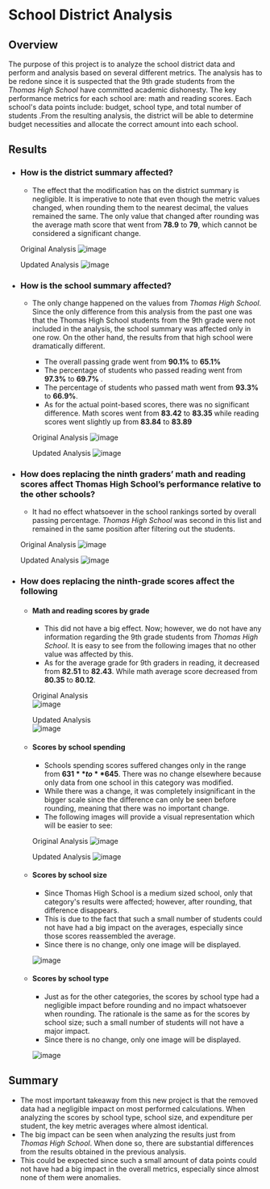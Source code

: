 # School District Analysis

## Overview

The purpose of this project is to analyze the school district data and perform and analysis based on several different metrics. The analysis has to be redone since it is suspected that the 9th grade students from the _Thomas High School_ have committed academic dishonesty. The key performance metrics for each school are: math and reading scores. Each school's data points include: budget, school type, and total number of students .From the resulting analysis, the district will be able to determine budget necessities and allocate the correct amount into each school.

## Results

- ### How is the district summary affected?

  - The effect that the modification has on the district summary is negligible. It is imperative to note that even though the metric values changed, when rounding them to the nearest decimal, the values remained the same. The only value that changed after rounding was the average math score that went from **78.9** to **79**, which cannot be considered a significant change.
  
  Original Analysis
  ![image](https://user-images.githubusercontent.com/85131345/179582133-12744857-b54f-43c5-b2e6-2f3ec7e3c7b4.png)
  
  Updated Analysis
  ![image](https://user-images.githubusercontent.com/85131345/179582337-3d44263d-79e9-41d0-b067-3a9bfe70aebf.png) 


- ### How is the school summary affected?

  - The only change happened on the values from _Thomas High School_. Since the only difference from this analysis from the past one was that the Thomas High School students from the 9th grade were not included in the analysis, the school summary was affected only in one row. On the other hand, the results from that high school were dramatically different.
    - The overall passing grade went from **90.1%** to **65.1%**
    - The percentage of students who passed reading went from **97.3%** to **69.7%** .
    - The percentage of students who passed math went from **93.3%** to **66.9%**.
    - As for the actual point-based scores, there was no significant difference. Math scores went from **83.42** to **83.35** while reading scores went slightly up from **83.84** to **83.89**
    
    Original Analysis
    ![image](https://user-images.githubusercontent.com/85131345/179583332-49456cbb-45b4-4342-89fb-0897145bcc70.png)
    
    Updated Analysis
    ![image](https://user-images.githubusercontent.com/85131345/179583447-b39d9305-bb4c-4d50-9042-feaab723e630.png)


- ### How does replacing the ninth graders’ math and reading scores affect Thomas High School’s performance relative to the other schools?

  - It had no effect whatsoever in the school rankings sorted by overall passing percentage. _Thomas High School_ was second in this list and remained in the same position after filtering out the students.
  
  Original Analysis
  ![image](https://user-images.githubusercontent.com/85131345/179585759-c65d5a74-e44b-4b2a-af6b-be2215d3a0c9.png)


  
  Updated Analysis
  ![image](https://user-images.githubusercontent.com/85131345/179584467-01b779f6-1a7e-4da6-b805-755cea90effa.png)


- ### How does replacing the ninth-grade scores affect the following

  - #### Math and reading scores by grade

    - This did not have a big effect. Now; however, we do not have any information regarding the 9th grade students from _Thomas High School_. It is easy to see from the following images that no other value was affected by this.
    - As for the average grade for 9th graders in reading, it decreased from **82.51** to **82.43**. While math average score decreased from **80.35** to **80.12**.
    
    Original Analysis <br>
    ![image](https://user-images.githubusercontent.com/85131345/179588190-503ab597-a484-44ab-9932-e39a11414668.png)
    
    Updated Analysis <br>
    ![image](https://user-images.githubusercontent.com/85131345/179587478-5dbc2918-17ae-403f-87da-e80173ff1cc8.png)


  - #### Scores by school spending

    - Schools spending scores suffered changes only in the range from **$631** to **$645**. There was no change elsewhere because only data from one school in this category was modified.
    - While there was a change, it was completely insignificant in the bigger scale since the difference can only be seen before rounding, meaning that there was no important change.
    - The following images will provide a visual representation which will be easier to see:
    
    Original Analysis
    ![image](https://user-images.githubusercontent.com/85131345/179589544-387c7072-87e3-4cc0-bf8d-c6d62318c174.png)
  
    Updated Analysis
    ![image](https://user-images.githubusercontent.com/85131345/179590074-08a5a0e1-63da-4918-b543-3048448de50d.png)

  - #### Scores by school size

    - Since Thomas High School is a medium sized school, only that category's results were affected; however, after rounding, that difference disappears.
    - This is due to the fact that such a small number of students could not have had a big impact on the averages, especially since those scores reassembled the average.
    - Since there is no change, only one image will be displayed.
    
    ![image](https://user-images.githubusercontent.com/85131345/179592825-4495d5b2-01d4-41d6-a662-1c270ff53e51.png)
    

  - #### Scores by school type

    - Just as for the other categories, the scores by school type had a negligible impact before rounding and no impact whatsoever when rounding. The rationale is the same as for the scores by school size; such a small number of students will not have a major impact.
    - Since there is no change, only one image will be displayed.
    
    ![image](https://user-images.githubusercontent.com/85131345/179593128-841692a6-1e39-4bcf-829a-ffce36ca2dbd.png)


## Summary

- The most important takeaway from this new project is that the removed data had a negligible impact on most performed calculations. When analyzing the scores by school type, school size, and expenditure per student, the key metric averages where almost identical.
- The big impact can be seen when analyzing the results just from _Thomas High School_. When done so, there are substantial differences from the results obtained in the previous analysis.
- This could be expected since such a small amount of data points could not have had a big impact in the overall metrics, especially since almost none of them were anomalies.
